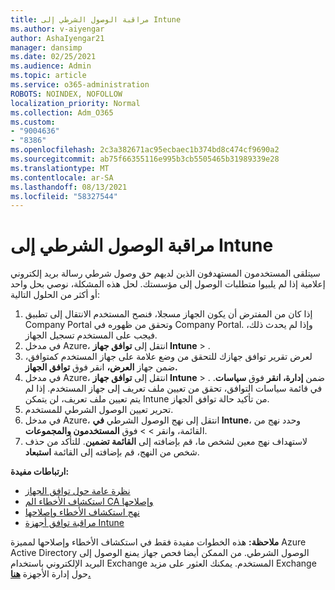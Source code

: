```yaml
---
title: مراقبة الوصول الشرطي إلى Intune
ms.author: v-aiyengar
author: AshaIyengar21
manager: dansimp
ms.date: 02/25/2021
ms.audience: Admin
ms.topic: article
ms.service: o365-administration
ROBOTS: NOINDEX, NOFOLLOW
localization_priority: Normal
ms.collection: Adm_O365
ms.custom:
- "9004636"
- "8386"
ms.openlocfilehash: 2c3a382671ac95ecbaec1b374bd8c474cf9690a2
ms.sourcegitcommit: ab75f66355116e995b3cb5505465b31989339e28
ms.translationtype: MT
ms.contentlocale: ar-SA
ms.lasthandoff: 08/13/2021
ms.locfileid: "58327544"
---
```

# <a name="monitor-intune-conditional-access"></a>مراقبة الوصول الشرطي إلى Intune

سيتلقى المستخدمون المستهدفون الذين لديهم حق وصول شرطي رسالة بريد إلكتروني إعلامية إذا لم يلبيوا متطلبات الوصول إلى مؤسستك. لحل هذه المشكلة، نوصي بحل واحد أو أكثر من الحلول التالية:

1. إذا كان من المفترض أن يكون الجهاز مسجلا، فنصح المستخدم الانتقال إلى تطبيق Company Portal وتحقق من ظهوره في Company Portal. وإذا لم يحدث ذلك، فيجب على المستخدم تسجيل الجهاز.
1. في مدخل Azure، انتقل إلى **توافق جهاز Intune**  >  . 
1. لعرض تقرير توافق جهازك للتحقق من وضع علامة على جهاز المستخدم كمتوافق، ضمن جهاز **العرض،** انقر فوق **توافق الجهاز.**
1. في مدخل Azure، انتقل إلى **توافق جهاز Intune**  >  . ضمن **إدارة، انقر** فوق **سياسات**. في قائمة سياسات التوافق، تحقق من تعيين ملف تعريف إلى جهاز المستخدم. إذا لم يتم تعيين ملف تعريف، لن يتمكن Intune من تأكيد حالة توافق الجهاز.
1. تحرير تعيين الوصول الشرطي للمستخدم.
1. في مدخل Azure، انتقل إلى نهج الوصول الشرطي **في Intune**، وحدد نهج من القائمة، وانقر  >    >  فوق **المستخدمون والمجموعات**.
1. لاستهداف نهج معين لشخص ما، قم بإضافته إلى **القائمة تضمين**. للتأكد من حذف شخص من النهج، قم بإضافته إلى القائمة **استبعاد**.

**ارتباطات مفيدة:**

- [نظرة عامة حول توافق الجهاز](https://docs.microsoft.com/intune/device-compliance-get-started)
- [استكشاف الأخطاء الم CA وإصلاحها](https://docs.microsoft.com/intune/troubleshoot-conditional-access)
- [نهج استكشاف الأخطاء وإصلاحها](https://docs.microsoft.com/intune/troubleshoot-policies-in-microsoft-intune)
- [مراقبة توافق أجهزة Intune](https://docs.microsoft.com/intune/compliance-policy-monitor)

**ملاحظة:** هذه الخطوات مفيدة فقط في استكشاف الأخطاء وإصلاحها لمميزة Azure Active Directory الوصول الشرطي. من الممكن أيضا فحص جهاز يمنع الوصول إلى البريد الإلكتروني باستخدام Exchange المستخدم. يمكنك العثور على مزيد Exchange حول إدارة الأجهزة [**هنا.**](https://docs.microsoft.com/previous-versions/office/exchange-server-2010/ff959225(v=exchg.141))

